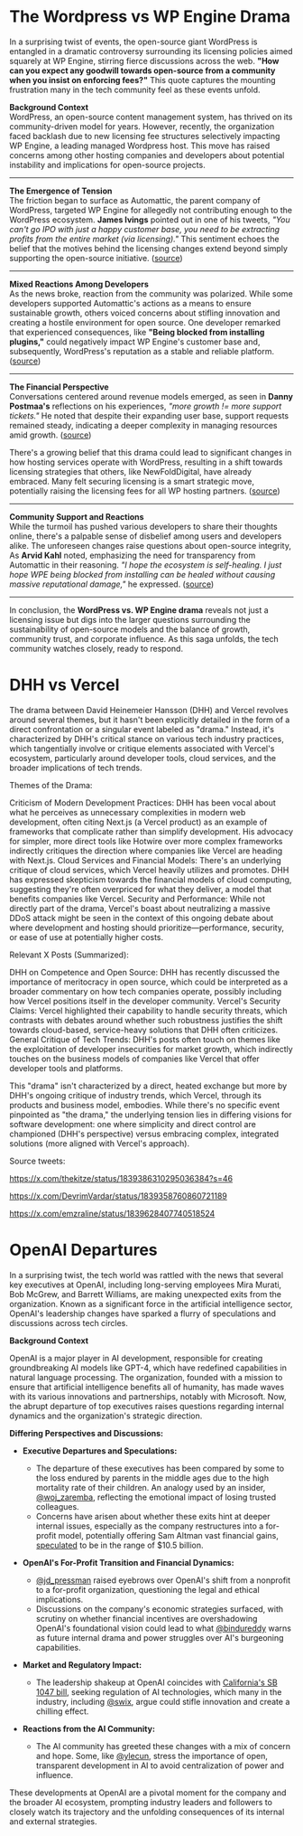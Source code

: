 # The Wordpress vs WP Engine Drama

In a surprising twist of events, the open-source giant WordPress is entangled in a dramatic controversy surrounding its licensing policies aimed squarely at WP Engine, stirring fierce discussions across the web. **"How can you expect any goodwill towards open-source from a community when you insist on enforcing fees?"** This quote captures the mounting frustration many in the tech community feel as these events unfold.

**Background Context**  
WordPress, an open-source content management system, has thrived on its community-driven model for years. However, recently, the organization faced backlash due to new licensing fee structures selectively impacting WP Engine, a leading managed Wordpress host. This move has raised concerns among other hosting companies and developers about potential instability and implications for open-source projects.

---

**The Emergence of Tension**  
The friction began to surface as Automattic, the parent company of WordPress, targeted WP Engine for allegedly not contributing enough to the WordPress ecosystem. **James Ivings** pointed out in one of his tweets, _"You can't go IPO with just a happy customer base, you need to be extracting profits from the entire market (via licensing)."_ This sentiment echoes the belief that the motives behind the licensing changes extend beyond simply supporting the open-source initiative. ([source](https://twitter.com/jamesivings/status/1839422193681481750))

---

**Mixed Reactions Among Developers**  
As the news broke, reaction from the community was polarized. While some developers supported Automattic's actions as a means to ensure sustainable growth, others voiced concerns about stifling innovation and creating a hostile environment for open source. One developer remarked that experienced consequences, like **"Being blocked from installing plugins,"** could negatively impact WP Engine's customer base and, subsequently, WordPress's reputation as a stable and reliable platform. ([source](https://twitter.com/arvidkahl/status/1839445536686174387))

---

**The Financial Perspective**  
Conversations centered around revenue models emerged, as seen in **Danny Postmaa's** reflections on his experiences, _"more growth != more support tickets."_ He noted that despite their expanding user base, support requests remained steady, indicating a deeper complexity in managing resources amid growth. ([source](https://twitter.com/dannypostmaa/status/1839847665338925293))

There's a growing belief that this drama could lead to significant changes in how hosting services operate with WordPress, resulting in a shift towards licensing strategies that others, like NewFoldDigital, have already embraced. Many felt securing licensing is a smart strategic move, potentially raising the licensing fees for all WP hosting partners. ([source](https://twitter.com/jessethanley/status/1839569215000588641))

---

**Community Support and Reactions**  
While the turmoil has pushed various developers to share their thoughts online, there's a palpable sense of disbelief among users and developers alike. The unforeseen changes raise questions about open-source integrity, As **Arvid Kahl** noted, emphasizing the need for transparency from Automattic in their reasoning. _"I hope the ecosystem is self-healing. I just hope WPE being blocked from installing can be healed without causing massive reputational damage,"_ he expressed. ([source](https://twitter.com/arvidkahl/status/1839445536686174387))

---

In conclusion, the **WordPress vs. WP Engine drama** reveals not just a licensing issue but digs into the larger questions surrounding the sustainability of open-source models and the balance of growth, community trust, and corporate influence. As this saga unfolds, the tech community watches closely, ready to respond.

# DHH vs Vercel

The drama between David Heinemeier Hansson (DHH) and Vercel revolves around several themes, but it hasn't been explicitly detailed in the form of a direct confrontation or a singular event labeled as "drama." Instead, it's characterized by DHH's critical stance on various tech industry practices, which tangentially involve or critique elements associated with Vercel's ecosystem, particularly around developer tools, cloud services, and the broader implications of tech trends.

Themes of the Drama:

Criticism of Modern Development Practices: DHH has been vocal about what he perceives as unnecessary complexities in modern web development, often citing Next.js (a Vercel product) as an example of frameworks that complicate rather than simplify development. His advocacy for simpler, more direct tools like Hotwire over more complex frameworks indirectly critiques the direction where companies like Vercel are heading with Next.js.
Cloud Services and Financial Models: There's an underlying critique of cloud services, which Vercel heavily utilizes and promotes. DHH has expressed skepticism towards the financial models of cloud computing, suggesting they're often overpriced for what they deliver, a model that benefits companies like Vercel.
Security and Performance: While not directly part of the drama, Vercel's boast about neutralizing a massive DDoS attack might be seen in the context of this ongoing debate about where development and hosting should prioritize—performance, security, or ease of use at potentially higher costs.

Relevant X Posts (Summarized):

DHH on Competence and Open Source: DHH has recently discussed the importance of meritocracy in open source, which could be interpreted as a broader commentary on how tech companies operate, possibly including how Vercel positions itself in the developer community.
Vercel's Security Claims: Vercel highlighted their capability to handle security threats, which contrasts with debates around whether such robustness justifies the shift towards cloud-based, service-heavy solutions that DHH often criticizes.
General Critique of Tech Trends: DHH's posts often touch on themes like the exploitation of developer insecurities for market growth, which indirectly touches on the business models of companies like Vercel that offer developer tools and platforms.

This "drama" isn't characterized by a direct, heated exchange but more by DHH's ongoing critique of industry trends, which Vercel, through its products and business model, embodies. While there's no specific event pinpointed as "the drama," the underlying tension lies in differing visions for software development: one where simplicity and direct control are championed (DHH's perspective) versus embracing complex, integrated solutions (more aligned with Vercel's approach).

Source tweets:

https://x.com/thekitze/status/1839386310295036384?s=46

https://x.com/DevrimVardar/status/1839358760860721189

https://x.com/emzraline/status/1839628407740518524

# OpenAI Departures

In a surprising twist, the tech world was rattled with the news that several key executives at OpenAI, including long-serving employees Mira Murati, Bob McGrew, and Barrett Williams, are making unexpected exits from the organization. Known as a significant force in the artificial intelligence sector, OpenAI's leadership changes have sparked a flurry of speculations and discussions across tech circles.

**Background Context**

OpenAI is a major player in AI development, responsible for creating groundbreaking AI models like GPT-4, which have redefined capabilities in natural language processing. The organization, founded with a mission to ensure that artificial intelligence benefits all of humanity, has made waves with its various innovations and partnerships, notably with Microsoft. Now, the abrupt departure of top executives raises questions regarding internal dynamics and the organization's strategic direction.

**Differing Perspectives and Discussions:**

- **Executive Departures and Speculations:**

  - The departure of these executives has been compared by some to the loss endured by parents in the middle ages due to the high mortality rate of their children. An analogy used by an insider, [@woj_zaremba](https://twitter.com/woj_zaremba/status/1839696945008582672), reflecting the emotional impact of losing trusted colleagues.
  - Concerns have arisen about whether these exits hint at deeper internal issues, especially as the company restructures into a for-profit model, potentially offering Sam Altman vast financial gains, [speculated](https://twitter.com/mmitchell_ai/status/1839695399801790877) to be in the range of $10.5 billion.

- **OpenAI's For-Profit Transition and Financial Dynamics:**

  - [@jd_pressman](https://twitter.com/jd_pressman/status/1839693481008381989) raised eyebrows over OpenAI's shift from a nonprofit to a for-profit organization, questioning the legal and ethical implications.
  - Discussions on the company's economic strategies surfaced, with scrutiny on whether financial incentives are overshadowing OpenAI's foundational vision could lead to what [@bindureddy](https://twitter.com/bindureddy/status/1839647500556513513) warns as future internal drama and power struggles over AI's burgeoning capabilities.

- **Market and Regulatory Impact:**
  - The leadership shakeup at OpenAI coincides with [California's SB 1047 bill](https://twitter.com/peteskomoroch/status/1839468203249934745), seeking regulation of AI technologies, which many in the industry, including [@swix](https://twitter.com/swyx/status/1839417972772991359), argue could stifle innovation and create a chilling effect.
- **Reactions from the AI Community:**
  - The AI community has greeted these changes with a mix of concern and hope. Some, like [@ylecun](https://twitter.com/ylecun/status/1839932743926296597), stress the importance of open, transparent development in AI to avoid centralization of power and influence.

These developments at OpenAI are a pivotal moment for the company and the broader AI ecosystem, prompting industry leaders and followers to closely watch its trajectory and the unfolding consequences of its internal and external strategies.
